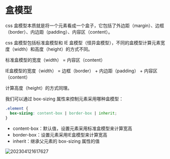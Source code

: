 # 盒模型

css 盒模型本质就是将一个元素看成一个盒子，它包括了外边距（margin）、边框（border）、内边距（padding）、内容区（content）。

css 盒模型包括标准盒模型和 IE 盒模型（怪异盒模型），不同的盒模型计算元素宽度（width）和高度（height）的方式不同。

标准盒模型的宽度（width） = 内容区（content）

IE盒模型的宽度（width） = 边框（border） + 内边距（padding） + 内容区（content）

计算高度（height）的方式同理。

我们可以通过 box-sizing 属性来控制元素采用哪种盒模型：

```css
.element {
  box-sizing: content-box | border-box | inherit;
}
```

- content-box：默认值，设置元素采用标准盒模型来计算宽高
- border-box：设置元素采用IE盒模型来计算宽高
- inherit：继承父元素的 box-sizing 属性的值



![202304121617627](https://akitadoge-blog.oss-cn-guangzhou.aliyuncs.com/202304121617627.png)